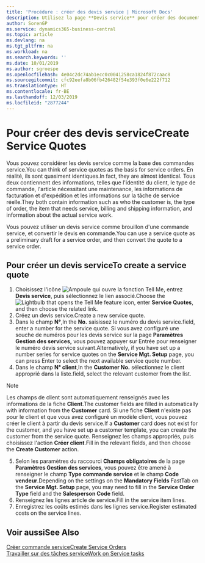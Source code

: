 ```yaml
---
title: 'Procédure : créer des devis service | Microsoft Docs'
description: Utilisez la page **Devis service** pour créer des documents dans lesquels vous saisissez des informations sur un service, tel que réparation et maintenance, pour des articles de service à la demande du client. Vous pouvez utiliser un devis service comme brouillon d'une commande service, et convertir le devis en commande.
author: SorenGP
ms.service: dynamics365-business-central
ms.topic: article
ms.devlang: na
ms.tgt_pltfrm: na
ms.workload: na
ms.search.keywords: ''
ms.date: 10/01/2019
ms.author: sgroespe
ms.openlocfilehash: 4e04c2dc74ab1ecc0c0041258ca1824f872caac8
ms.sourcegitcommit: cfc92eefa8b06fb426482f54e393f0e6e222f712
ms.translationtype: HT
ms.contentlocale: fr-BE
ms.lasthandoff: 12/03/2019
ms.locfileid: "2877244"
---
```

# <a name="create-service-quotes"></a><span data-ttu-id="3551e-104">Pour créer des devis service</span><span class="sxs-lookup"><span data-stu-id="3551e-104">Create Service Quotes</span></span>
<span data-ttu-id="3551e-105">Vous pouvez considérer les devis service comme la base des commandes service.</span><span class="sxs-lookup"><span data-stu-id="3551e-105">You can think of service quotes as the basis for service orders.</span></span> <span data-ttu-id="3551e-106">En réalité, ils sont quasiment identiques.</span><span class="sxs-lookup"><span data-stu-id="3551e-106">In fact, they are almost identical.</span></span> <span data-ttu-id="3551e-107">Tous deux contiennent des informations, telles que l'identité du client, le type de commande, l'article nécessitant une maintenance, les informations de facturation et d'expédition et les informations sur la tâche de service réelle.</span><span class="sxs-lookup"><span data-stu-id="3551e-107">They both contain information such as who the customer is, the type of order, the item that needs service, billing and shipping information, and information about the actual service work.</span></span>
 
<span data-ttu-id="3551e-108">Vous pouvez utiliser un devis service comme brouillon d'une commande service, et convertir le devis en commande.</span><span class="sxs-lookup"><span data-stu-id="3551e-108">You can use a service quote as a preliminary draft for a service order, and then convert the quote to a service order.</span></span>  
  
## <a name="to-create-a-service-quote"></a><span data-ttu-id="3551e-109">Pour créer un devis service</span><span class="sxs-lookup"><span data-stu-id="3551e-109">To create a service quote</span></span>  
1. <span data-ttu-id="3551e-110">Choisissez l'icône ![Ampoule qui ouvre la fonction Tell Me](media/ui-search/search_small.png "Dites-moi ce que vous voulez faire"), entrez **Devis service**, puis sélectionnez le lien associé.</span><span class="sxs-lookup"><span data-stu-id="3551e-110">Choose the ![Lightbulb that opens the Tell Me feature](media/ui-search/search_small.png "Tell me what you want to do") icon, enter **Service Quotes**, and then choose the related link.</span></span>  
2. <span data-ttu-id="3551e-111">Créez un devis service.</span><span class="sxs-lookup"><span data-stu-id="3551e-111">Create a new service quote.</span></span>  
3. <span data-ttu-id="3551e-112">Dans le champ **N°**,</span><span class="sxs-lookup"><span data-stu-id="3551e-112">In the **No.**</span></span> <span data-ttu-id="3551e-113">saisissez le numéro du devis service.</span><span class="sxs-lookup"><span data-stu-id="3551e-113">field, enter a number for the service quote.</span></span> <span data-ttu-id="3551e-114">Si vous avez configuré une souche de numéros pour les devis service sur la page **Paramètres Gestion des services,** vous pouvez appuyer sur Entrée pour renseigner le numéro devis service suivant.</span><span class="sxs-lookup"><span data-stu-id="3551e-114">Alternatively, if you have set up a number series for service quotes on the **Service Mgt. Setup** page, you can press Enter to select the next available service quote number.</span></span>  
4. <span data-ttu-id="3551e-115">Dans le champ **N° client**,</span><span class="sxs-lookup"><span data-stu-id="3551e-115">In the **Customer No.**</span></span>  <span data-ttu-id="3551e-116">sélectionnez le client approprié dans la liste.</span><span class="sxs-lookup"><span data-stu-id="3551e-116">field, select the relevant customer from the list.</span></span>  

  > [!Note]  
  >  <span data-ttu-id="3551e-117">Les champs de client sont automatiquement renseignés avec les informations de la fiche **Client**.</span><span class="sxs-lookup"><span data-stu-id="3551e-117">The customer fields are filled in automatically with information from the **Customer** card.</span></span> <span data-ttu-id="3551e-118">Si une fiche **Client** n'existe pas pour le client et que vous avez configuré un modèle client, vous pouvez créer le client à partir du devis service.</span><span class="sxs-lookup"><span data-stu-id="3551e-118">If a **Customer** card does not exist for the customer, and you have set up a customer template, you can create the customer from the service quote.</span></span> <span data-ttu-id="3551e-119">Renseignez les champs appropriés, puis choisissez l'action **Créer client**.</span><span class="sxs-lookup"><span data-stu-id="3551e-119">Fill in the relevant fields, and then choose the **Create Customer** action.</span></span>  
  
5. <span data-ttu-id="3551e-120">Selon les paramètres du raccourci **Champs obligatoires** de la page **Paramètres Gestion des services**, vous pouvez être amené à renseigner le champ **Type commande service** et le champ **Code vendeur**.</span><span class="sxs-lookup"><span data-stu-id="3551e-120">Depending on the settings on the **Mandatory Fields** FastTab on the **Service Mgt. Setup** page, you may need to fill in the **Service Order Type** field and the **Salesperson Code** field.</span></span>  
6. <span data-ttu-id="3551e-121">Renseignez les lignes article de service.</span><span class="sxs-lookup"><span data-stu-id="3551e-121">Fill in the service item lines.</span></span>  
7. <span data-ttu-id="3551e-122">Enregistrez les coûts estimés dans les lignes service.</span><span class="sxs-lookup"><span data-stu-id="3551e-122">Register estimated costs on the service lines.</span></span>  
  
## <a name="see-also"></a><span data-ttu-id="3551e-123">Voir aussi</span><span class="sxs-lookup"><span data-stu-id="3551e-123">See Also</span></span>  
[<span data-ttu-id="3551e-124">Créer commande service</span><span class="sxs-lookup"><span data-stu-id="3551e-124">Create Service Orders</span></span>](service-how-to-create-service-orders.md)  
[<span data-ttu-id="3551e-125">Travailler sur des tâches service</span><span class="sxs-lookup"><span data-stu-id="3551e-125">Work on Service tasks</span></span>](service-how-to-work-on-service-tasks.md)  

 